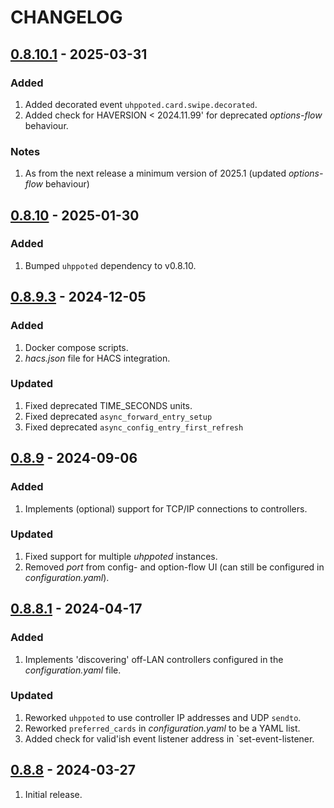 # CHANGELOG

## [0.8.10.1](https://github.com/uhppoted/uhppoted-app-home-assistant/releases/tag/v0.8.10.1) - 2025-03-31

### Added
1. Added decorated event `uhppoted.card.swipe.decorated`.
2. Added check for HAVERSION < 2024.11.99' for deprecated _options-flow_ behaviour.

### Notes
1. As from the next release a minimum version of 2025.1 (updated _options-flow_ behaviour)


## [0.8.10](https://github.com/uhppoted/uhppoted-app-home-assistant/releases/tag/v0.8.10) - 2025-01-30

### Added
1. Bumped `uhppoted` dependency to v0.8.10.

## [0.8.9.3](https://github.com/uhppoted/uhppoted-app-home-assistant/releases/tag/v0.8.9.3) - 2024-12-05

### Added
1. Docker compose scripts.
2. _hacs.json_ file for HACS integration.

### Updated
1. Fixed deprecated TIME_SECONDS units.
2. Fixed deprecated `async_forward_entry_setup`
3. Fixed deprecated `async_config_entry_first_refresh`


## [0.8.9](https://github.com/uhppoted/uhppoted-app-home-assistant/releases/tag/v0.8.9) - 2024-09-06

### Added
1. Implements (optional) support for TCP/IP connections to controllers.

### Updated
1. Fixed support for multiple _uhppoted_ instances.
2. Removed _port_ from config- and option-flow UI (can still be configured in _configuration.yaml_).


## [0.8.8.1](https://github.com/uhppoted/uhppoted-app-home-assistant/releases/tag/v0.8.8.1) - 2024-04-17

### Added
1. Implements 'discovering' off-LAN controllers configured in the _configuration.yaml_ file.

### Updated
1. Reworked `uhppoted` to use controller IP addresses and UDP `sendto`.
2. Reworked `preferred_cards` in _configuration.yaml_ to be a YAML list.
3. Added check for valid'ish event listener address in `set-event-listener.


## [0.8.8](https://github.com/uhppoted/uhppoted-app-home-assistant/releases/tag/v0.8.8) - 2024-03-27

1. Initial release.





